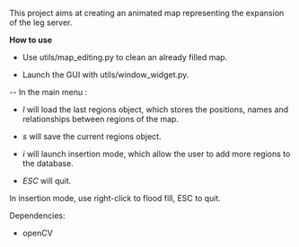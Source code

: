 This project aims at creating an animated map representing the expansion of the leg server.

**How to use**

- Use utils/map_editing.py to clean an already filled map.


- Launch the GUI with utils/window_widget.py.

 -- In the main menu :
   - *l* will load the last regions object, which stores the positions, names and relationships between 
regions of the map.

 - *s* will save the current regions object.
 
 - *i* will launch insertion mode, which allow the user to add more regions to the database.
 
 - *ESC* will quit.

In insertion mode, use right-click to flood fill, ESC to quit.

Dependencies:
- openCV